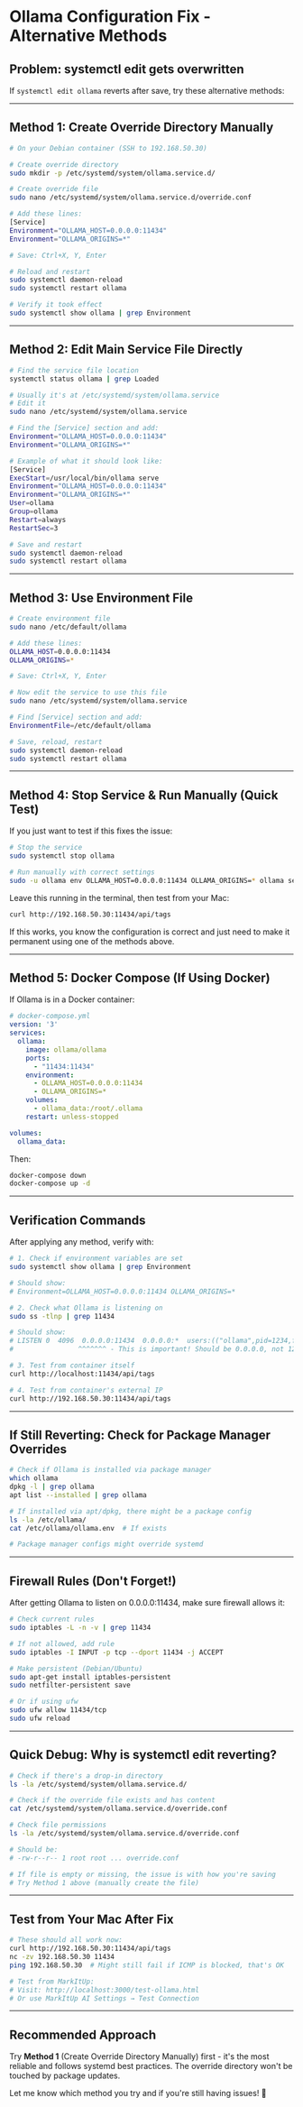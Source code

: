# Ollama Configuration Fix - Alternative Methods

## Problem: systemctl edit gets overwritten

If `systemctl edit ollama` reverts after save, try these alternative methods:

---

## Method 1: Create Override Directory Manually

```bash
# On your Debian container (SSH to 192.168.50.30)

# Create override directory
sudo mkdir -p /etc/systemd/system/ollama.service.d/

# Create override file
sudo nano /etc/systemd/system/ollama.service.d/override.conf

# Add these lines:
[Service]
Environment="OLLAMA_HOST=0.0.0.0:11434"
Environment="OLLAMA_ORIGINS=*"

# Save: Ctrl+X, Y, Enter

# Reload and restart
sudo systemctl daemon-reload
sudo systemctl restart ollama

# Verify it took effect
sudo systemctl show ollama | grep Environment
```

---

## Method 2: Edit Main Service File Directly

```bash
# Find the service file location
systemctl status ollama | grep Loaded

# Usually it's at /etc/systemd/system/ollama.service
# Edit it
sudo nano /etc/systemd/system/ollama.service

# Find the [Service] section and add:
Environment="OLLAMA_HOST=0.0.0.0:11434"
Environment="OLLAMA_ORIGINS=*"

# Example of what it should look like:
[Service]
ExecStart=/usr/local/bin/ollama serve
Environment="OLLAMA_HOST=0.0.0.0:11434"
Environment="OLLAMA_ORIGINS=*"
User=ollama
Group=ollama
Restart=always
RestartSec=3

# Save and restart
sudo systemctl daemon-reload
sudo systemctl restart ollama
```

---

## Method 3: Use Environment File

```bash
# Create environment file
sudo nano /etc/default/ollama

# Add these lines:
OLLAMA_HOST=0.0.0.0:11434
OLLAMA_ORIGINS=*

# Save: Ctrl+X, Y, Enter

# Now edit the service to use this file
sudo nano /etc/systemd/system/ollama.service

# Find [Service] section and add:
EnvironmentFile=/etc/default/ollama

# Save, reload, restart
sudo systemctl daemon-reload
sudo systemctl restart ollama
```

---

## Method 4: Stop Service & Run Manually (Quick Test)

If you just want to test if this fixes the issue:

```bash
# Stop the service
sudo systemctl stop ollama

# Run manually with correct settings
sudo -u ollama env OLLAMA_HOST=0.0.0.0:11434 OLLAMA_ORIGINS=* ollama serve
```

Leave this running in the terminal, then test from your Mac:
```bash
curl http://192.168.50.30:11434/api/tags
```

If this works, you know the configuration is correct and just need to make it permanent using one of the methods above.

---

## Method 5: Docker Compose (If Using Docker)

If Ollama is in a Docker container:

```yaml
# docker-compose.yml
version: '3'
services:
  ollama:
    image: ollama/ollama
    ports:
      - "11434:11434"
    environment:
      - OLLAMA_HOST=0.0.0.0:11434
      - OLLAMA_ORIGINS=*
    volumes:
      - ollama_data:/root/.ollama
    restart: unless-stopped

volumes:
  ollama_data:
```

Then:
```bash
docker-compose down
docker-compose up -d
```

---

## Verification Commands

After applying any method, verify with:

```bash
# 1. Check if environment variables are set
sudo systemctl show ollama | grep Environment

# Should show:
# Environment=OLLAMA_HOST=0.0.0.0:11434 OLLAMA_ORIGINS=*

# 2. Check what Ollama is listening on
sudo ss -tlnp | grep 11434

# Should show:
# LISTEN 0  4096  0.0.0.0:11434  0.0.0.0:*  users:(("ollama",pid=1234,fd=3))
#                ^^^^^^^ - This is important! Should be 0.0.0.0, not 127.0.0.1

# 3. Test from container itself
curl http://localhost:11434/api/tags

# 4. Test from container's external IP
curl http://192.168.50.30:11434/api/tags
```

---

## If Still Reverting: Check for Package Manager Overrides

```bash
# Check if Ollama is installed via package manager
which ollama
dpkg -l | grep ollama
apt list --installed | grep ollama

# If installed via apt/dpkg, there might be a package config
ls -la /etc/ollama/
cat /etc/ollama/ollama.env  # If exists

# Package manager configs might override systemd
```

---

## Firewall Rules (Don't Forget!)

After getting Ollama to listen on 0.0.0.0:11434, make sure firewall allows it:

```bash
# Check current rules
sudo iptables -L -n -v | grep 11434

# If not allowed, add rule
sudo iptables -I INPUT -p tcp --dport 11434 -j ACCEPT

# Make persistent (Debian/Ubuntu)
sudo apt-get install iptables-persistent
sudo netfilter-persistent save

# Or if using ufw
sudo ufw allow 11434/tcp
sudo ufw reload
```

---

## Quick Debug: Why is systemctl edit reverting?

```bash
# Check if there's a drop-in directory
ls -la /etc/systemd/system/ollama.service.d/

# Check if the override file exists and has content
cat /etc/systemd/system/ollama.service.d/override.conf

# Check file permissions
ls -la /etc/systemd/system/ollama.service.d/override.conf

# Should be:
# -rw-r--r-- 1 root root ... override.conf

# If file is empty or missing, the issue is with how you're saving
# Try Method 1 above (manually create the file)
```

---

## Test from Your Mac After Fix

```bash
# These should all work now:
curl http://192.168.50.30:11434/api/tags
nc -zv 192.168.50.30 11434
ping 192.168.50.30  # Might still fail if ICMP is blocked, that's OK

# Test from MarkItUp:
# Visit: http://localhost:3000/test-ollama.html
# Or use MarkItUp AI Settings → Test Connection
```

---

## Recommended Approach

Try **Method 1** (Create Override Directory Manually) first - it's the most reliable and follows systemd best practices. The override directory won't be touched by package updates.

Let me know which method you try and if you're still having issues! 🚀
